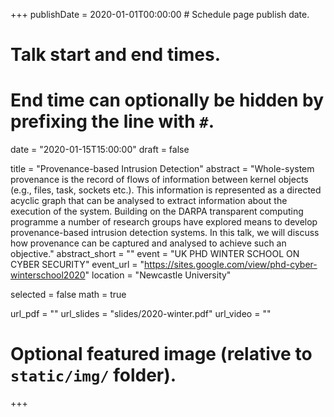 +++
publishDate = 2020-01-01T00:00:00  # Schedule page publish date.

# Talk start and end times.
#   End time can optionally be hidden by prefixing the line with `#`.
date = "2020-01-15T15:00:00"
draft = false

title = "Provenance-based Intrusion Detection"
abstract = "Whole-system provenance is the record of flows of information between kernel objects (e.g., files, task, sockets etc.). This information is represented as a directed acyclic graph that can be analysed to extract information about the execution of the system. Building on the DARPA transparent computing programme a number of research groups have explored means to develop provenance-based intrusion detection systems. In this talk, we will discuss how provenance can be captured and analysed to achieve such an objective."
abstract_short = ""
event = "UK PHD WINTER SCHOOL ON CYBER SECURITY"
event_url = "https://sites.google.com/view/phd-cyber-winterschool2020"
location = "Newcastle University"

selected = false
math = true

url_pdf = ""
url_slides = "slides/2020-winter.pdf"
url_video = ""

# Optional featured image (relative to `static/img/` folder).

+++
